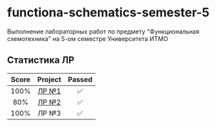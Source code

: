 # functiona-schematics-semester-5
Выполнение лабораторных работ по предмету "Функциональная схемотехника" на 5-ом семестре Университета ИТМО

## Статистика ЛР

| Score   | Project                | Passed |
| :---:   | :---:                  | :---:  | 
| 100%    | [ЛР №1](lab1/lab1.pdf) | ✅     |
| 80%     | [ЛР №2](lab2/lab2.pdf) | ✅     |
| 100%    | ЛР №3                  | ✅     |

